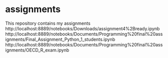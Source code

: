 # assignments
This repository contains my assignments
http://localhost:8889/notebooks/Downloads/assignment4%2Bready.ipynb
http://localhost:8889/notebooks/Documents/Programming%20final%20assignments/Final_Assignment_Python_1_students.ipynb
http://localhost:8889/notebooks/Documents/Programming%20final%20assignments/OECD_R_exam.ipynb
